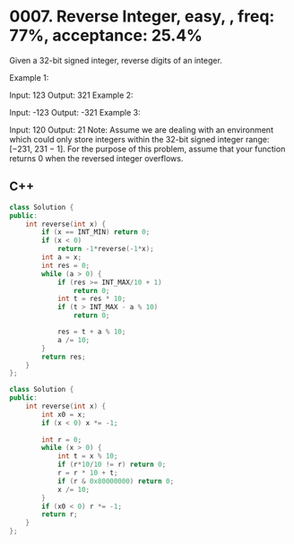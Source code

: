 # 0007. Reverse Integer, easy, , freq: 77%, acceptance: 25.4%
Given a 32-bit signed integer, reverse digits of an integer.

Example 1:

Input: 123
Output: 321
Example 2:

Input: -123
Output: -321
Example 3:

Input: 120
Output: 21
Note:
Assume we are dealing with an environment which could only store integers within the 32-bit signed integer range: [−231,  231 − 1]. For the purpose of this problem, assume that your function returns 0 when the reversed integer overflows.

## C++
```c++
class Solution {
public:
    int reverse(int x) {
        if (x == INT_MIN) return 0;
        if (x < 0)
            return -1*reverse(-1*x);
        int a = x;
        int res = 0;
        while (a > 0) {
            if (res >= INT_MAX/10 + 1)
                return 0;
            int t = res * 10;
            if (t > INT_MAX - a % 10)
                return 0;

            res = t + a % 10;
            a /= 10;
        }
        return res;
    }
};
```

```C++
class Solution {
public:
    int reverse(int x) {
        int x0 = x;
        if (x < 0) x *= -1;
        
        int r = 0;
        while (x > 0) {
            int t = x % 10;
            if (r*10/10 != r) return 0;
            r = r * 10 + t;
            if (r & 0x80000000) return 0;
            x /= 10;
        }
        if (x0 < 0) r *= -1;
        return r;
    }
};
```
